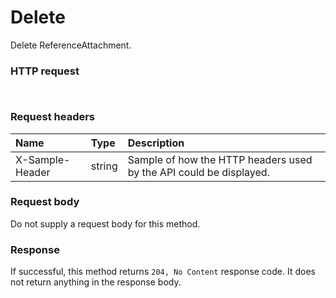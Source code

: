 # Delete

Delete ReferenceAttachment.
### HTTP request
```http


```
### Request headers
| Name       | Type | Description|
|:---------------|:--------|:----------|
| X-Sample-Header  | string  | Sample of how the HTTP headers used by the API could be displayed.|

### Request body
Do not supply a request body for this method.


### Response
If successful, this method returns `204, No Content` response code. It does not return anything in the response body.


<!-- uuid: ad2bf0f2-4a8b-4848-80e7-7cc77174e159
2015-10-09 17:20:42 UTC -->